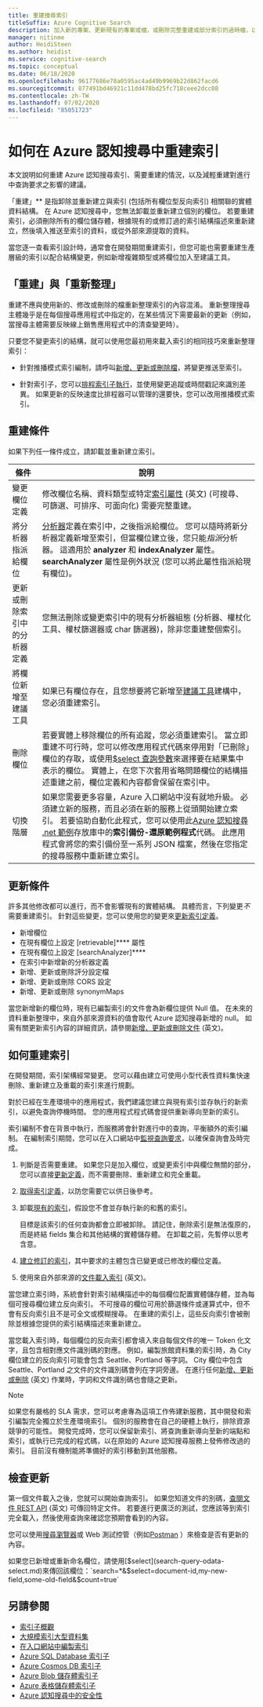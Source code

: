 ```yaml
---
title: 重建搜尋索引
titleSuffix: Azure Cognitive Search
description: 加入新的專案、更新現有的專案或檔，或刪除完整重建或部分索引的過時檔，以重新整理 Azure 認知搜尋索引。
manager: nitinme
author: HeidiSteen
ms.author: heidist
ms.service: cognitive-search
ms.topic: conceptual
ms.date: 06/18/2020
ms.openlocfilehash: 96177686e78a0595ac4ad49b9969b22d862facd6
ms.sourcegitcommit: 877491bd46921c11dd478bd25fc718ceee2dcc08
ms.contentlocale: zh-TW
ms.lasthandoff: 07/02/2020
ms.locfileid: "85051723"
---
```

# <a name="how-to-rebuild-an-index-in-azure-cognitive-search"></a>如何在 Azure 認知搜尋中重建索引

本文說明如何重建 Azure 認知搜尋索引、需要重建的情況，以及減輕重建對進行中查詢要求之影響的建議。

「重建」** 是指卸除並重新建立與索引 (包括所有欄位型反向索引) 相關聯的實體資料結構。 在 Azure 認知搜尋中，您無法卸載並重新建立個別的欄位。 若要重建索引，必須刪除所有的欄位儲存體，根據現有的或修訂過的索引結構描述來重新建立，然後填入推送至索引的資料，或從外部來源提取的資料。 

當您逐一查看索引設計時，通常會在開發期間重建索引，但您可能也需要重建生產層級的索引以配合結構變更，例如新增複雜類型或將欄位加入至建議工具。

## <a name="rebuild-versus-refresh"></a>「重建」與「重新整理」

重建不應與使用新的、修改或刪除的檔重新整理索引的內容混淆。 重新整理搜尋主體幾乎是在每個搜尋應用程式中指定的，在某些情況下需要最新的更新（例如，當搜尋主體需要反映線上銷售應用程式中的清查變更時）。

只要您不變更索引的結構，就可以使用您最初用來載入索引的相同技巧來重新整理索引：

* 針對推播模式索引編制，請呼叫[新增、更新或刪除檔](https://docs.microsoft.com/rest/api/searchservice/addupdate-or-delete-documents)，將變更推送至索引。

* 針對索引子，您可以[排程索引子執行](search-howto-schedule-indexers.md)，並使用變更追蹤或時間戳記來識別差異。 如果更新的反映速度比排程器可以管理的還要快，您可以改用推播模式索引。

## <a name="rebuild-conditions"></a>重建條件

如果下列任一條件成立，請卸載並重新建立索引。 

| 條件 | 說明 |
|-----------|-------------|
| 變更欄位定義 | 修改欄位名稱、資料類型或特定[索引屬性](https://docs.microsoft.com/rest/api/searchservice/create-index) \(英文\) (可搜尋、可篩選、可排序、可面向化) 需要完整重建。 |
| 將分析器指派給欄位 | [分析器](search-analyzers.md)定義在索引中，之後指派給欄位。 您可以隨時將新分析器定義新增至索引，但當欄位建立後，您只能*指派*分析器。 這適用於 **analyzer** 和 **indexAnalyzer** 屬性。 **searchAnalyzer** 屬性是例外狀況 (您可以將此屬性指派給現有欄位)。 |
| 更新或刪除索引中的分析器定義 | 您無法刪除或變更索引中的現有分析器組態 (分析器、權杖化工具、權杖篩選器或 char 篩選器)，除非您重建整個索引。 |
| 將欄位新增至建議工具 | 如果已有欄位存在，且您想要將它新增至[建議工具](index-add-suggesters.md)建構中，您必須重建索引。 |
| 刪除欄位 | 若要實體上移除欄位的所有追蹤，您必須重建索引。 當立即重建不可行時，您可以修改應用程式代碼來停用對「已刪除」欄位的存取，或使用[$select 查詢參數](search-query-odata-select.md)來選擇要在結果集中表示的欄位。 實體上，在您下次套用省略問題欄位的結構描述重建之前，欄位定義和內容都會保留在索引中。 |
| 切換階層 | 如果您需要更多容量，Azure 入口網站中沒有就地升級。 必須建立新的服務，而且必須在新的服務上從頭開始建立索引。 若要協助自動化此程式，您可以使用此[Azure 認知搜尋 .net 範例](https://github.com/Azure-Samples/azure-search-dotnet-samples)存放庫中的**索引備份-還原範例程式**代碼。 此應用程式會將您的索引備份至一系列 JSON 檔案，然後在您指定的搜尋服務中重新建立索引。|

## <a name="update-conditions"></a>更新條件

許多其他修改都可以進行，而不會影響現有的實體結構。 具體而言，下列變更*不*需要重建索引。 針對這些變更，您可以使用您的變更來[更新索引定義](https://docs.microsoft.com/rest/api/searchservice/update-index)。

+ 新增欄位
+ 在現有欄位上設定 [retrievable]**** 屬性
+ 在現有欄位上設定 [searchAnalyzer]****
+ 在索引中新增新的分析器定義
+ 新增、更新或刪除評分設定檔
+ 新增、更新或刪除 CORS 設定
+ 新增、更新或刪除 synonymMaps

當您新增新的欄位時，現有已編製索引的文件會為新欄位提供 Null 值。 在未來的資料重新整理中，來自外部來源資料的值會取代 Azure 認知搜尋新增的 null。 如需有關更新索引內容的詳細資訊，請參閱[新增、更新或刪除文件](https://docs.microsoft.com/rest/api/searchservice/addupdate-or-delete-documents) \(英文\)。

## <a name="how-to-rebuild-an-index"></a>如何重建索引

在開發期間，索引架構經常變更。 您可以藉由建立可使用小型代表性資料集快速刪除、重新建立及重載的索引來進行規劃。

對於已經在生產環境中的應用程式，我們建議您建立與現有索引並存執行的新索引，以避免查詢停機時間。 您的應用程式程式碼會提供重新導向至新的索引。

索引編制不會在背景中執行，而服務將會針對進行中的查詢，平衡額外的索引編制。 在編制索引期間，您可以在入口網站中[監視查詢要求](search-monitor-queries.md)，以確保查詢會及時完成。

1. 判斷是否需要重建。 如果您只是加入欄位，或變更索引中與欄位無關的部分，您可以直接[更新定義](https://docs.microsoft.com/rest/api/searchservice/update-index)，而不需要刪除、重新建立和完全重載。

1. [取得索引定義](https://docs.microsoft.com/rest/api/searchservice/get-index)，以防您需要它以供日後參考。

1. 卸載[現有的索引](https://docs.microsoft.com/rest/api/searchservice/delete-index)，假設您不會並存執行新的和舊的索引。 

   目標是該索引的任何查詢都會立即被卸除。 請記住，刪除索引是無法復原的，而是終結 fields 集合和其他結構的實體儲存體。 在卸載之前，先暫停以思考含意。 

1. [建立修訂的索引](https://docs.microsoft.com/rest/api/searchservice/create-index)，其中要求的主體包含已變更或已修改的欄位定義。

1. 使用來自外部來源的[文件載入索引](https://docs.microsoft.com/rest/api/searchservice/addupdate-or-delete-documents) \(英文\)。

當您建立索引時，系統會針對索引結構描述中的每個欄位配置實體儲存體，並為每個可搜尋欄位建立反向索引。 不可搜尋的欄位可用於篩選條件或運算式中，但不會有反向索引且不是可全文或模糊搜尋。 在重建的索引上，這些反向索引會被刪除並根據您提供的索引結構描述來重新建立。

當您載入索引時，每個欄位的反向索引都會填入來自每個文件的唯一 Token 化文字，且包含相對應文件識別碼的對應。 例如，編製旅館資料集的索引時，為 City 欄位建立的反向索引可能會包含 Seattle、Portland 等字詞。 City 欄位中包含 Seattle、Portland 之文件的文件識別碼會列在字詞旁邊。 在進行任何[新增、更新或刪除](https://docs.microsoft.com/rest/api/searchservice/addupdate-or-delete-documents) \(英文\) 作業時，字詞和文件識別碼也會隨之更新。

> [!NOTE]
> 如果您有嚴格的 SLA 需求，您可以考慮專為這項工作佈建新服務，其中開發和索引編製完全獨立於生產環境索引。 個別的服務會在自己的硬體上執行，排除資源競爭的可能性。 開發完成時，您可以保留新索引、將查詢重新導向至新的端點和索引，或執行已完成的程式碼，以在原始的 Azure 認知搜尋服務上發佈修改過的索引。 目前沒有機制能將準備好的索引移動到其他服務。

## <a name="check-for-updates"></a>檢查更新

第一個文件載入之後，您就可以開始查詢索引。 如果您知道文件的別碼，[查閱文件 REST API](https://docs.microsoft.com/rest/api/searchservice/lookup-document) \(英文\) 可傳回特定文件。 若要進行更廣泛的測試，您應該等到索引完全載入，然後使用查詢來確認您預期會看到的內容。

您可以使用[搜尋瀏覽器](search-explorer.md)或 Web 測試控管（例如[Postman](search-get-started-postman.md) ）來檢查是否有更新的內容。

如果您已新增或重新命名欄位，請使用[$select](search-query-odata-select.md)來傳回該欄位：`search=*&$select=document-id,my-new-field,some-old-field&$count=true`

## <a name="see-also"></a>另請參閱

+ [索引子概觀](search-indexer-overview.md)
+ [大規模索引大型資料集](search-howto-large-index.md)
+ [在入口網站中編製索引](search-import-data-portal.md)
+ [Azure SQL Database 索引子](search-howto-connecting-azure-sql-database-to-azure-search-using-indexers.md)
+ [Azure Cosmos DB 索引子](search-howto-index-cosmosdb.md)
+ [Azure Blob 儲存體索引子](search-howto-indexing-azure-blob-storage.md)
+ [Azure 表格儲存體索引子](search-howto-indexing-azure-tables.md)
+ [Azure 認知搜尋中的安全性](search-security-overview.md)